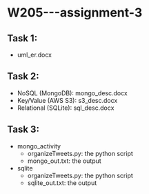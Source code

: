 # W205---assignment-3

## Task 1: 
- uml_er.docx

## Task 2:
- NoSQL (MongoDB): mongo_desc.docx
- Key/Value (AWS S3): s3_desc.docx
- Relational (SQLite): sql_desc.docx
  
## Task 3:
- mongo_activity
  - organizeTweets.py: the python script
  - mongo_out.txt: the output
- sqlite
  - organizeTweets.py: the python script
  - sqlite_out.txt: the output
